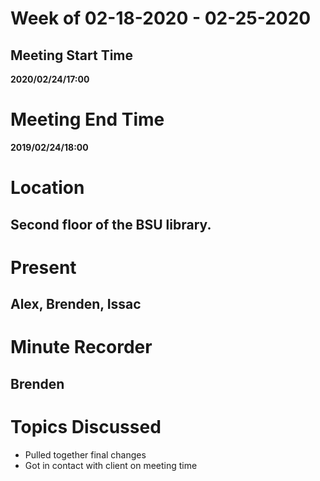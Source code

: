 # Week of 02-18-2020 - 02-25-2020

## Meeting Start Time

**2020/02/24/17:00**

# Meeting End Time

**2019/02/24/18:00**

# Location

## Second floor of the BSU library.

# Present

## Alex, Brenden, Issac

# Minute Recorder

## Brenden

# Topics Discussed

- Pulled together final changes
- Got in contact with client on meeting time
